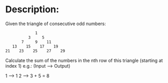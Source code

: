# Description:
Given the triangle of consecutive odd numbers:
```
             1
          3     5
       7     9    11
   13    15    17    19
21    23    25    27    29
```

Calculate the sum of the numbers in the nth row of this triangle (starting at index 1) e.g.: (Input --> Output)

1 -->  1
2 --> 3 + 5 = 8
